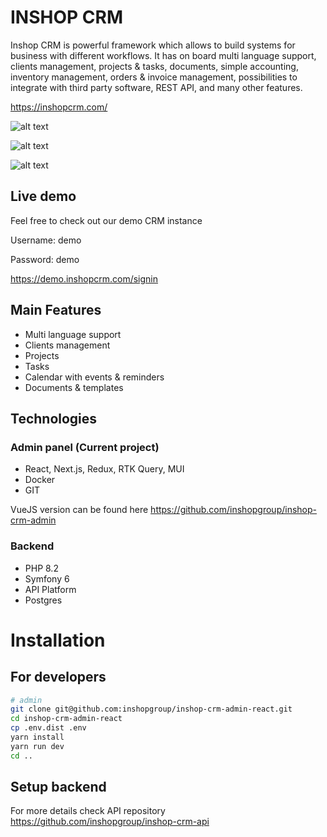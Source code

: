 # INSHOP CRM

Inshop CRM is powerful framework which allows to build systems for business with different workflows.
It has on board multi language support, clients management, projects & tasks, documents, simple accounting, inventory management, 
orders & invoice management, possibilities to integrate with third party software, REST API, and many other features.

https://inshopcrm.com/

![alt text](https://inshopcrm.com/static/vuetify/signin.png "Inshop CRM login page")

![alt text](https://inshopcrm.com/static/vuetify/dashboard.png "Inshop CRM login dashboard with charts")

![alt text](https://inshopcrm.com/static/vuetify/calendar.png "Inshop CRM login dashboard with charts")

## Live demo
Feel free to check out our demo CRM instance

Username: demo

Password: demo

https://demo.inshopcrm.com/signin


## Main Features

 * Multi language support
 * Clients management
 * Projects
 * Tasks
 * Calendar with events & reminders
 * Documents & templates

## Technologies

### Admin panel (Current project)
- React, Next.js, Redux, RTK Query, MUI
- Docker
- GIT

VueJS version can be found here https://github.com/inshopgroup/inshop-crm-admin

### Backend
 - PHP 8.2
 - Symfony 6
 - API Platform
 - Postgres

# Installation

## For developers

```bash
# admin
git clone git@github.com:inshopgroup/inshop-crm-admin-react.git
cd inshop-crm-admin-react
cp .env.dist .env
yarn install
yarn run dev
cd ..
```

## Setup backend

For more details check API repository https://github.com/inshopgroup/inshop-crm-api

